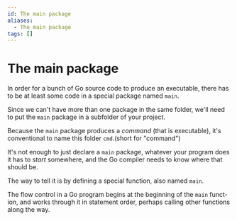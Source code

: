 ```yaml
---
id: The main package
aliases:
  - The main package
tags: []
---
```


# The main package

In order for a bunch of Go source code to produce an executable, there has to
be at least some code in a special package named `main`.

Since we can't have more than one package in the same folder, we'll need to put
the `main` package in a subfolder of your project.

Because the `main` package produces a _command_ (that is executable), it's
conventional to name this folder `cmd`.(short for "command")

It's not enough to just declare a `main` package, whatever your program does
it has to _start_ somewhere, and the Go compiler needs to know where that
should be.

The way to tell it is by defining a special function, also named `main`.

The flow control in a Go program begins at the beginning of the `main` funct-
ion, and works through it in statement order, perhaps calling other functions
along the way.
